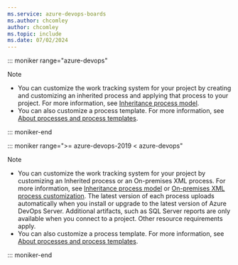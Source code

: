 ```yaml
---
ms.service: azure-devops-boards
ms.author: chcomley
author: chcomley
ms.topic: include
ms.date: 07/02/2024
---
```


::: moniker range="azure-devops"

> [!NOTE]  
> - You can customize the work tracking system for your project by creating and customizing an inherited process and applying that process to your project. For more information, see [Inheritance process model](../../organizations/settings/work/inheritance-process-model.md). 
> - You can also customize a process template. For more information, see [About processes and process templates](../work-items/guidance/choose-process.md).

::: moniker-end

::: moniker range=">= azure-devops-2019 < azure-devops"

> [!NOTE]  
> - You can customize the work tracking system for your project by customizing an Inherited process or an On-premises XML process. For more information, see [Inheritance process model](../../organizations/settings/work/inheritance-process-model.md) or [On-premises XML process customization](../../reference/on-premises-xml-process-model.md). The latest version of each process uploads automatically when you install or upgrade to the latest version of Azure DevOps Server. Additional artifacts, such as SQL Server reports are only available when you connect to a project. Other resource requirements apply.
> - You can also customize a process template. For more information, see [About processes and process templates](../work-items/guidance/choose-process.md). 

::: moniker-end



